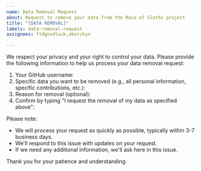 ```yaml
---
name: Data Removal Request
about: Request to remove your data from the Race of Sloths project
title: "[DATA REMOVAL]"
labels: data-removal-request
assignees: ftdgoodluck,akorchyn

---
```


We respect your privacy and your right to control your data. Please provide the following information to help us process your data removal request:

1. Your GitHub username:
2. Specific data you want to be removed (e.g., all personal information, specific contributions, etc.):
3. Reason for removal (optional):
4. Confirm by typing "I request the removal of my data as specified above":

Please note:
- We will process your request as quickly as possible, typically within 3-7 business days.
- We'll respond to this issue with updates on your request.
- If we need any additional information, we'll ask here in this issue.

Thank you for your patience and understanding.
